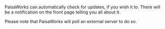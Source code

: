 PaisaWorks can automatically check for updates, if you wish it to. There will be a notification on the front page telling you all about it.

Please note that PaisaWorks will poll an external server to do so.
